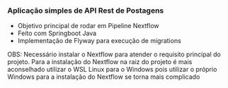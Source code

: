 ### Aplicação simples de API Rest de Postagens ###
- Objetivo principal de rodar em Pipeline Nextflow
- Feito com Springboot Java
- Implementação de Flyway para execução de migrations

OBS: Necessário instalar o Nextflow para atender o requisito principal do projeto.
Para a instalação do Nextflow na raiz do projeto é mais aconselhado utilizar o WSL Linux para o Windows pois utilizar o próprio Windows para a instalação do Nextflow se torna mais complicado
